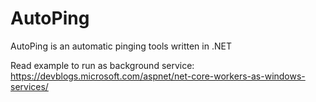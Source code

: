 # AutoPing
AutoPing is an automatic pinging tools written in .NET

Read example to run as background service:
https://devblogs.microsoft.com/aspnet/net-core-workers-as-windows-services/
